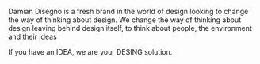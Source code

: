 
Damian Disegno is a fresh brand in the world of design looking to change the way of thinking about design.
We change the way of thinking about design leaving behind design itself, to think about people, the environment and their ideas

If you have an IDEA, we are your DESING solution.



